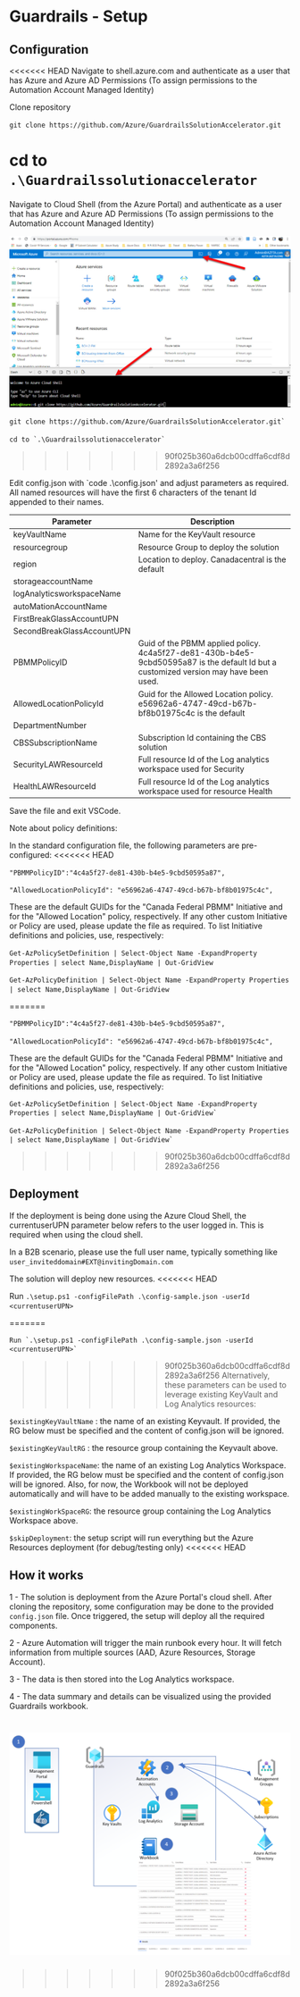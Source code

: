 # Guardrails - Setup

## Configuration

<<<<<<< HEAD
Navigate to shell.azure.com and authenticate as a user that has Azure and Azure AD Permissions (To assign permissions to the Automation Account Managed Identity)

Clone repository

`git clone https://github.com/Azure/GuardrailsSolutionAccelerator.git`

cd to `.\Guardrailssolutionaccelerator`
=======
Navigate to Cloud Shell (from the Azure Portal) and authenticate as a user that has Azure and Azure AD Permissions (To assign permissions to the Automation Account Managed Identity)

<p align="center">
<img src="./media/AzurePortalCloudShell.png" />
</p>

```
git clone https://github.com/Azure/GuardrailsSolutionAccelerator.git`

cd to `.\Guardrailssolutionaccelerator`
```

>>>>>>> 90f025b360a6dcb00cdffa6cdf8d2892a3a6f256

Edit config.json with `code .\config.json' and adjust parameters as required.
All named resources will have the first 6 characters of the tenant Id appended to their names.

|Parameter|Description|
|---------|-----------|
|keyVaultName|Name for the KeyVault resource|
|resourcegroup|Resource Group to deploy the solution|
|region|Location to deploy. Canadacentral is the default|
|storageaccountName||
|logAnalyticsworkspaceName||
|autoMationAccountName||
|FirstBreakGlassAccountUPN||
|SecondBreakGlassAccountUPN||
|PBMMPolicyID|Guid of the PBMM applied policy. 4c4a5f27-de81-430b-b4e5-9cbd50595a87 is the default Id but a customized version may have been used.|
|AllowedLocationPolicyId|Guid for the Allowed Location policy. e56962a6-4747-49cd-b67b-bf8b01975c4c is the default|
|DepartmentNumber||
|CBSSubscriptionName|Subscription Id containing the CBS solution|
|SecurityLAWResourceId|Full resource Id of the Log analytics workspace used for Security|
|HealthLAWResourceId|Full resource Id of the Log analytics workspace used for resource Health|

Save the file and exit VSCode.

Note about policy definitions:

In the standard configuration file, the following parameters are pre-configured:
<<<<<<< HEAD

  `"PBMMPolicyID":"4c4a5f27-de81-430b-b4e5-9cbd50595a87",`

  `"AllowedLocationPolicyId": "e56962a6-4747-49cd-b67b-bf8b01975c4c",`

These are the default GUIDs for the "Canada Federal PBMM" Initiative and for the "Allowed Location" policy, respectively. If any other custom Initiative or Policy are used, please update the file as required. To list Initiative definitions and policies, use, respectively:

`Get-AzPolicySetDefinition | Select-Object Name -ExpandProperty Properties | select Name,DisplayName | Out-GridView`

`Get-AzPolicyDefinition | Select-Object Name -ExpandProperty Properties | select Name,DisplayName | Out-GridView`

=======
```
"PBMMPolicyID":"4c4a5f27-de81-430b-b4e5-9cbd50595a87",

"AllowedLocationPolicyId": "e56962a6-4747-49cd-b67b-bf8b01975c4c",
```
These are the default GUIDs for the "Canada Federal PBMM" Initiative and for the "Allowed Location" policy, respectively. If any other custom Initiative or Policy are used, please update the file as required. To list Initiative definitions and policies, use, respectively:
```
Get-AzPolicySetDefinition | Select-Object Name -ExpandProperty Properties | select Name,DisplayName | Out-GridView`

Get-AzPolicyDefinition | Select-Object Name -ExpandProperty Properties | select Name,DisplayName | Out-GridView`
```
>>>>>>> 90f025b360a6dcb00cdffa6cdf8d2892a3a6f256
## Deployment

If the deployment is being done using the Azure Cloud Shell, the currentuserUPN parameter below refers to the user logged in. This is required when using the cloud shell.

In a B2B scenario, please use the full user name, typically something like `user_inviteddomain#EXT@invitingDomain.com`

The solution will deploy new resources.
<<<<<<< HEAD

Run `.\setup.ps1 -configFilePath .\config-sample.json -userId <currentuserUPN>`

=======
```
Run `.\setup.ps1 -configFilePath .\config-sample.json -userId <currentuserUPN>`
```
>>>>>>> 90f025b360a6dcb00cdffa6cdf8d2892a3a6f256
Alternatively, these parameters can be used to leverage existing KeyVault and Log Analytics resources:

`$existingKeyVaultName` : the name of an existing Keyvault. If provided, the RG below must be specified and the content of config.json will be ignored.

`$existingKeyVaultRG` : the resource group containing the Keyvault above.

`$existingWorkspaceName`: the name of an existing Log Analytics Workspace. If provided, the RG below must be specified and the content of config.json will be ignored. Also, for now, the Workbook will not be deployed automatically and will have to be added manually to the existing workspace.

`$existingWorkSpaceRG`: the resource group containing the Log Analytics Workspace above.

`$skipDeployment`: the setup script will run everything but the Azure Resources deployment (for debug/testing only)
<<<<<<< HEAD

## How it works

1 - The solution is deployment from the Azure Portal's cloud shell. After cloning the repository, some configuration may be done to the provided `config.json` file. Once triggered, the setup will deploy all the required components.

2 - Azure Automation will trigger the main runbook every hour. It will fetch information from multiple sources (AAD, Azure Resources, Storage Account).

3 - The data is then stored into the Log Analytics workspace.

4 - The data summary and details can be visualized using the provided Guardrails workbook.

![Setup and Operation](./media/SolutionDiagram.png "Setup and Operation")
=======
>>>>>>> 90f025b360a6dcb00cdffa6cdf8d2892a3a6f256
